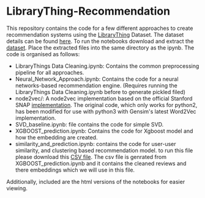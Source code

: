 # LibraryThing-Recommendation

This repository contains the code for a few different approaches to create recommendation systems using the [LibraryThing](https://www.librarything.com/home) Dataset. The dataset details can be found [here](https://cseweb.ucsd.edu//~jmcauley/datasets.html#social_data). To run the notebooks download and extract the [dataset](https://drive.google.com/file/d/1wgXv14TyrRD5DH6ZfJqApFymQv7_vuho/view?usp=share_link). Place the extracted files into the same directory as the ipynb. The code is organised as follows:
* LibraryThings Data Cleaning.ipynb: Contains the common preprocessing pipeline for all approaches.
* Neural_Network_Approach.ipynb: Contains the code for a neural networks-based recommendation engine. (Requires running the LibraryThings Data Cleaning.ipynb before to generate pickled filed)
* node2vec/: A node2vec implementation based on the official Stanford SNAP [implementation](https://github.com/aditya-grover/node2vec). The original code, which only works for python2, has been modified for use with python3 with Gensim's latest Word2Vec implementation.
* SVD_baseline.ipynb: file contains the code for simple SVD.
* XGBOOST_prediction.ipynb: Contains the code for Xgboost model and how the embedding are created.
* similarity_and_prediction.ipynb: contains the code for user-user similarity, and clustering based recommendation model. to run this file please download this [CSV file]([https://www.google.com](https://drive.google.com/file/d/1guD-1anJCD0dDTRmoQD62ixhLfFwFKnd/view?usp=sharing)). The csv file is genrated from XGBOOST_prediction.ipynb and it contains the cleaned reviews and there embeddings which we will use in this file.

Additionally, included are the html versions of the notebooks for easier viewing.
